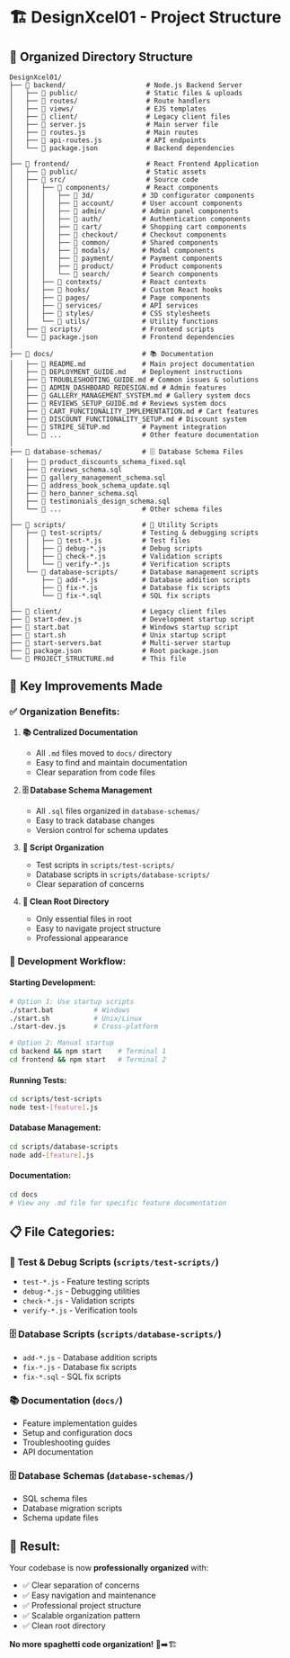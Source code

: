 # 🏗️ DesignXcel01 - Project Structure

## 📁 Organized Directory Structure

```
DesignXcel01/
├── 📁 backend/                    # Node.js Backend Server
│   ├── 📁 public/                 # Static files & uploads
│   ├── 📁 routes/                 # Route handlers
│   ├── 📁 views/                  # EJS templates
│   ├── 📁 client/                 # Legacy client files
│   ├── 📄 server.js               # Main server file
│   ├── 📄 routes.js               # Main routes
│   ├── 📄 api-routes.js           # API endpoints
│   └── 📄 package.json            # Backend dependencies
│
├── 📁 frontend/                   # React Frontend Application
│   ├── 📁 public/                 # Static assets
│   ├── 📁 src/                    # Source code
│   │   ├── 📁 components/         # React components
│   │   │   ├── 📁 3d/            # 3D configurator components
│   │   │   ├── 📁 account/       # User account components
│   │   │   ├── 📁 admin/         # Admin panel components
│   │   │   ├── 📁 auth/          # Authentication components
│   │   │   ├── 📁 cart/          # Shopping cart components
│   │   │   ├── 📁 checkout/      # Checkout components
│   │   │   ├── 📁 common/        # Shared components
│   │   │   ├── 📁 modals/        # Modal components
│   │   │   ├── 📁 payment/       # Payment components
│   │   │   ├── 📁 product/       # Product components
│   │   │   └── 📁 search/        # Search components
│   │   ├── 📁 contexts/          # React contexts
│   │   ├── 📁 hooks/             # Custom React hooks
│   │   ├── 📁 pages/             # Page components
│   │   ├── 📁 services/          # API services
│   │   ├── 📁 styles/            # CSS stylesheets
│   │   └── 📁 utils/             # Utility functions
│   ├── 📁 scripts/               # Frontend scripts
│   └── 📄 package.json           # Frontend dependencies
│
├── 📁 docs/                      # 📚 Documentation
│   ├── 📄 README.md              # Main project documentation
│   ├── 📄 DEPLOYMENT_GUIDE.md    # Deployment instructions
│   ├── 📄 TROUBLESHOOTING_GUIDE.md # Common issues & solutions
│   ├── 📄 ADMIN_DASHBOARD_REDESIGN.md # Admin features
│   ├── 📄 GALLERY_MANAGEMENT_SYSTEM.md # Gallery system docs
│   ├── 📄 REVIEWS_SETUP_GUIDE.md # Reviews system docs
│   ├── 📄 CART_FUNCTIONALITY_IMPLEMENTATION.md # Cart features
│   ├── 📄 DISCOUNT_FUNCTIONALITY_SETUP.md # Discount system
│   ├── 📄 STRIPE_SETUP.md        # Payment integration
│   └── 📄 ...                    # Other feature documentation
│
├── 📁 database-schemas/          # 🗄️ Database Schema Files
│   ├── 📄 product_discounts_schema_fixed.sql
│   ├── 📄 reviews_schema.sql
│   ├── 📄 gallery_management_schema.sql
│   ├── 📄 address_book_schema_update.sql
│   ├── 📄 hero_banner_schema.sql
│   ├── 📄 testimonials_design_schema.sql
│   └── 📄 ...                    # Other schema files
│
├── 📁 scripts/                   # 🔧 Utility Scripts
│   ├── 📁 test-scripts/          # Testing & debugging scripts
│   │   ├── 📄 test-*.js          # Test files
│   │   ├── 📄 debug-*.js         # Debug scripts
│   │   ├── 📄 check-*.js         # Validation scripts
│   │   └── 📄 verify-*.js        # Verification scripts
│   └── 📁 database-scripts/      # Database management scripts
│       ├── 📄 add-*.js           # Database addition scripts
│       ├── 📄 fix-*.js           # Database fix scripts
│       └── 📄 fix-*.sql          # SQL fix scripts
│
├── 📁 client/                    # Legacy client files
├── 📄 start-dev.js               # Development startup script
├── 📄 start.bat                  # Windows startup script
├── 📄 start.sh                   # Unix startup script
├── 📄 start-servers.bat          # Multi-server startup
├── 📄 package.json               # Root package.json
└── 📄 PROJECT_STRUCTURE.md       # This file
```

## 🎯 Key Improvements Made

### ✅ **Organization Benefits:**

1. **📚 Centralized Documentation**
   - All `.md` files moved to `docs/` directory
   - Easy to find and maintain documentation
   - Clear separation from code files

2. **🗄️ Database Schema Management**
   - All `.sql` files organized in `database-schemas/`
   - Easy to track database changes
   - Version control for schema updates

3. **🔧 Script Organization**
   - Test scripts in `scripts/test-scripts/`
   - Database scripts in `scripts/database-scripts/`
   - Clear separation of concerns

4. **🧹 Clean Root Directory**
   - Only essential files in root
   - Easy to navigate project structure
   - Professional appearance

### 🚀 **Development Workflow:**

#### **Starting Development:**
```bash
# Option 1: Use startup scripts
./start.bat          # Windows
./start.sh           # Unix/Linux
./start-dev.js       # Cross-platform

# Option 2: Manual startup
cd backend && npm start    # Terminal 1
cd frontend && npm start   # Terminal 2
```

#### **Running Tests:**
```bash
cd scripts/test-scripts
node test-[feature].js
```

#### **Database Management:**
```bash
cd scripts/database-scripts
node add-[feature].js
```

#### **Documentation:**
```bash
cd docs
# View any .md file for specific feature documentation
```

## 📋 **File Categories:**

### **🔧 Test & Debug Scripts** (`scripts/test-scripts/`)
- `test-*.js` - Feature testing scripts
- `debug-*.js` - Debugging utilities
- `check-*.js` - Validation scripts
- `verify-*.js` - Verification tools

### **🗄️ Database Scripts** (`scripts/database-scripts/`)
- `add-*.js` - Database addition scripts
- `fix-*.js` - Database fix scripts
- `fix-*.sql` - SQL fix scripts

### **📚 Documentation** (`docs/`)
- Feature implementation guides
- Setup and configuration docs
- Troubleshooting guides
- API documentation

### **🗄️ Database Schemas** (`database-schemas/`)
- SQL schema files
- Database migration scripts
- Schema update files

## 🎉 **Result:**

Your codebase is now **professionally organized** with:
- ✅ Clear separation of concerns
- ✅ Easy navigation and maintenance
- ✅ Professional project structure
- ✅ Scalable organization pattern
- ✅ Clean root directory

**No more spaghetti code organization!** 🍝➡️🏗️
